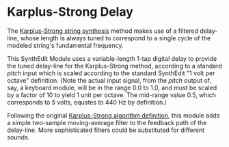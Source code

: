 # Karplus-Strong Delay

The [Karplus-Strong string synthesis](https://en.wikipedia.org/wiki/Karplus%E2%80%93Strong_string_synthesis) method makes use of a filtered delay-line, whose length is always tuned to correspond to a single cycle of the modeled string's fundamental frequency.

This SynthEdit Module uses a variable-length 1-tap digital delay to provide the tuned delay-line for the Karplus-Strong method, according to a standard *pitch* input which is scaled according to the standard SynthEdit "1 volt per octave" definition. (Note the actual input signal, from the *pitch* output of, say, a keyboard module, will be in the range 0.0 to 1.0, and must be scaled by a factor of 10 to yield 1 unit per octave. The mid-range value 0.5, which corresponds to 5 volts, equates to 440 Hz by definition.)

Following the original [Karplus-Strong algorithm definition](https://ccrma.stanford.edu/~jos/pasp/Karplus_Strong_Algorithm.html), this module adds a simple two-sample moving-average filter to the feedback path of the delay-line. More sophisticated filters could be substituted for different sounds.

